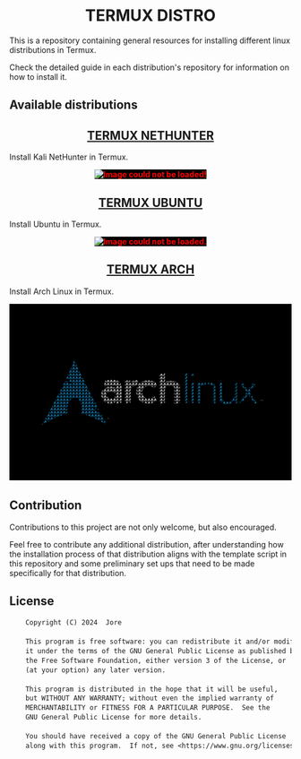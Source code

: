 <h1 align="center">TERMUX DISTRO</h1>

This is a repository containing general resources for installing different linux distributions in Termux.

Check the detailed guide in each distribution's repository for information on how to install it.

## Available distributions

<h2 align="center"><a href="https://jorexdeveloper.github.io/termux-nethunter">TERMUX NETHUNTER</a></h2>

Install Kali NetHunter in Termux.

<div align="center" ;background-color:black;border:3px solid black;border-radius:6px;margin:5px 0;padding:2px 5px">
    <a href="https://jorexdeveloper.github.io/termux-nethunter">
        <img src="https://raw.githubusercontent.com/jorexdeveloper/termux-nethunter/main/logo.webp"
            alt="Image could not be loaded!" style="color:red;background-color:black;font-weight:bold" />
    </a>
</div>

<h2 align="center"><a href="https://jorexdeveloper.github.io/termux-ubuntu">TERMUX UBUNTU</a></h2>

Install Ubuntu in Termux.

<div align="center" ;background-color:black;border:3px solid black;border-radius:6px;margin:5px 0;padding:2px 5px">
    <a href="https://jorexdeveloper.github.io/termux-ubuntu">
        <img src="https://raw.githubusercontent.com/jorexdeveloper/termux-ubuntu/main/logo.jpg"
            alt="Image could not be loaded." style="color:red;background-color:black;font-weight:bold" />
    </a>
</div>

<h2 align="center"><a href="https://jorexdeveloper.github.io/termux-arch">TERMUX ARCH</a></h2>

Install Arch Linux in Termux.

<div align="center" ;background-color:black;border:3px solid black;border-radius:6px;margin:5px 0;padding:2px 5px">
    <a href="https://jorexdeveloper.github.io/termux-arch">
        <img src="https://raw.githubusercontent.com/jorexdeveloper/termux-arch/main/logo.png"
            alt="Image could not be loaded." style="color:red;background-color:black;font-weight:bold" />
    </a>
</div>

## Contribution

Contributions to this project are not only welcome, but also encouraged.

Feel free to contribute any additional distribution, after understanding how the installation process of that distribution aligns with the template script in this repository and some preliminary set ups that need to be made specifically for that distribution.

## License

```txt
    Copyright (C) 2024  Jore

    This program is free software: you can redistribute it and/or modify
    it under the terms of the GNU General Public License as published by
    the Free Software Foundation, either version 3 of the License, or
    (at your option) any later version.

    This program is distributed in the hope that it will be useful,
    but WITHOUT ANY WARRANTY; without even the implied warranty of
    MERCHANTABILITY or FITNESS FOR A PARTICULAR PURPOSE.  See the
    GNU General Public License for more details.

    You should have received a copy of the GNU General Public License
    along with this program.  If not, see <https://www.gnu.org/licenses/>.
```
